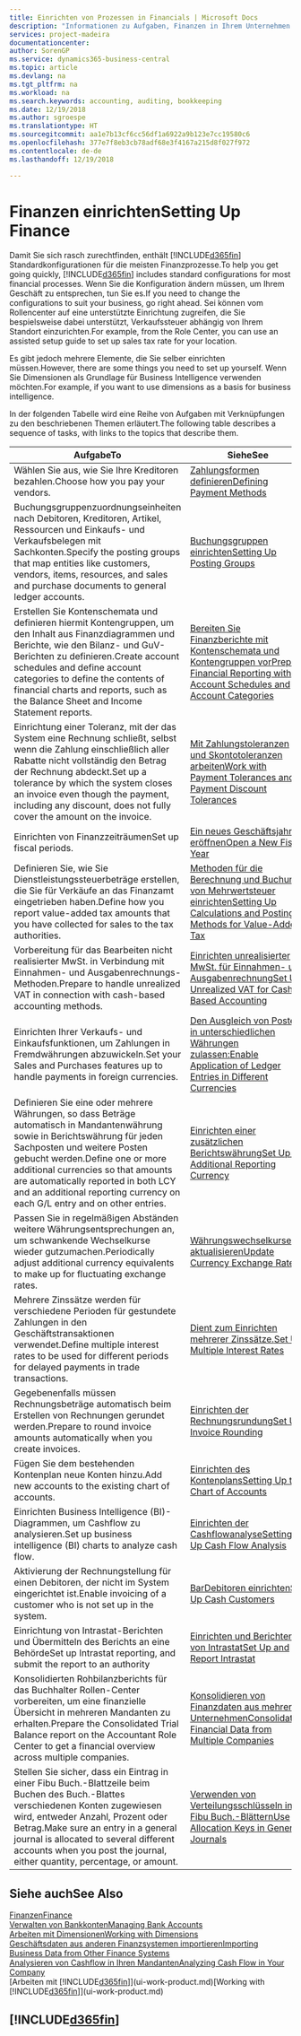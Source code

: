 ```yaml
---
title: Einrichten von Prozessen in Financials | Microsoft Docs
description: "Informationen zu Aufgaben, Finanzen in Ihrem Unternehmen einzurichten, um Ihrer Buchhaltung, oder Buchhaltungsanforderungen Prüfungen zu entsprechen."
services: project-madeira
documentationcenter: 
author: SorenGP
ms.service: dynamics365-business-central
ms.topic: article
ms.devlang: na
ms.tgt_pltfrm: na
ms.workload: na
ms.search.keywords: accounting, auditing, bookkeeping
ms.date: 12/19/2018
ms.author: sgroespe
ms.translationtype: HT
ms.sourcegitcommit: aa1e7b13cf6cc56df1a6922a9b123e7cc19580c6
ms.openlocfilehash: 377e7f8eb3cb78adf68e3f4167a215d8f027f972
ms.contentlocale: de-de
ms.lasthandoff: 12/19/2018

---
```

# <a name="setting-up-finance"></a><span data-ttu-id="9ea70-103">Finanzen einrichten</span><span class="sxs-lookup"><span data-stu-id="9ea70-103">Setting Up Finance</span></span>
<span data-ttu-id="9ea70-104">Damit Sie sich rasch zurechtfinden, enthält [!INCLUDE[d365fin](includes/d365fin_md.md)] Standardkonfigurationen für die meisten Finanzprozesse.</span><span class="sxs-lookup"><span data-stu-id="9ea70-104">To help you get going quickly, [!INCLUDE[d365fin](includes/d365fin_md.md)] includes standard configurations for most financial processes.</span></span> <span data-ttu-id="9ea70-105">Wenn Sie die Konfiguration ändern müssen, um Ihrem Geschäft zu entsprechen, tun Sie es.</span><span class="sxs-lookup"><span data-stu-id="9ea70-105">If you need to change the configurations to suit your business, go right ahead.</span></span> <span data-ttu-id="9ea70-106">Sei können vom Rollencenter auf eine unterstützte Einrichtung zugreifen, die Sie bespielsweise dabei unterstützt, Verkaufssteuer abhängig von Ihrem Standort einzurichten.</span><span class="sxs-lookup"><span data-stu-id="9ea70-106">For example, from the Role Center, you can use an assisted setup guide to set up sales tax rate for your location.</span></span>  

<span data-ttu-id="9ea70-107">Es gibt jedoch mehrere Elemente, die Sie selber einrichten müssen.</span><span class="sxs-lookup"><span data-stu-id="9ea70-107">However, there are some things you need to set up yourself.</span></span> <span data-ttu-id="9ea70-108">Wenn Sie Dimensionen als Grundlage für Business Intelligence verwenden möchten.</span><span class="sxs-lookup"><span data-stu-id="9ea70-108">For example, if you want to use dimensions as a basis for business intelligence.</span></span>  

<span data-ttu-id="9ea70-109">In der folgenden Tabelle wird eine Reihe von Aufgaben mit Verknüpfungen zu den beschriebenen Themen erläutert.</span><span class="sxs-lookup"><span data-stu-id="9ea70-109">The following table describes a sequence of tasks, with links to the topics that describe them.</span></span>

| <span data-ttu-id="9ea70-110">Aufgabe</span><span class="sxs-lookup"><span data-stu-id="9ea70-110">To</span></span> | <span data-ttu-id="9ea70-111">Siehe</span><span class="sxs-lookup"><span data-stu-id="9ea70-111">See</span></span> |
| --- | --- |
| <span data-ttu-id="9ea70-112">Wählen Sie aus, wie Sie Ihre Kreditoren bezahlen.</span><span class="sxs-lookup"><span data-stu-id="9ea70-112">Choose how you pay your vendors.</span></span> |[<span data-ttu-id="9ea70-113">Zahlungsformen definieren</span><span class="sxs-lookup"><span data-stu-id="9ea70-113">Defining Payment Methods</span></span>](finance-payment-methods.md) |
| <span data-ttu-id="9ea70-114">Buchungsgruppenzuordnungseinheiten nach Debitoren, Kreditoren, Artikel, Ressourcen und Einkaufs- und Verkaufsbelegen mit Sachkonten.</span><span class="sxs-lookup"><span data-stu-id="9ea70-114">Specify the posting groups that map entities like customers, vendors, items, resources, and sales and purchase documents to general ledger accounts.</span></span> |[<span data-ttu-id="9ea70-115">Buchungsgruppen einrichten</span><span class="sxs-lookup"><span data-stu-id="9ea70-115">Setting Up Posting Groups</span></span>](finance-posting-groups.md)|
|<span data-ttu-id="9ea70-116">Erstellen Sie Kontenschemata und definieren hiermit Kontengruppen, um den Inhalt aus Finanzdiagrammen und Berichte, wie den Bilanz- und GuV-Berichten zu definieren.</span><span class="sxs-lookup"><span data-stu-id="9ea70-116">Create account schedules and define account categories to define the contents of financial charts and reports, such as the Balance Sheet and Income Statement reports.</span></span>|[<span data-ttu-id="9ea70-117">Bereiten Sie Finanzberichte mit Kontenschemata und Kontengruppen vor</span><span class="sxs-lookup"><span data-stu-id="9ea70-117">Prepare Financial Reporting with Account Schedules and Account Categories</span></span>](bi-how-work-account-schedule.md)|
|<span data-ttu-id="9ea70-118">Einrichtung einer Toleranz, mit der das System eine Rechnung schließt, selbst wenn die Zahlung einschließlich aller Rabatte nicht vollständig den Betrag der Rechnung abdeckt.</span><span class="sxs-lookup"><span data-stu-id="9ea70-118">Set up a tolerance by which the system closes an invoice even though the payment, including any discount, does not fully cover the amount on the invoice.</span></span>|[<span data-ttu-id="9ea70-119">Mit Zahlungstoleranzen und Skontotoleranzen arbeiten</span><span class="sxs-lookup"><span data-stu-id="9ea70-119">Work with Payment Tolerances and Payment Discount Tolerances</span></span>](finance-payment-tolerance-and-payment-discount-tolerance.md)|
| <span data-ttu-id="9ea70-120">Einrichten von Finanzzeiträumen</span><span class="sxs-lookup"><span data-stu-id="9ea70-120">Set up fiscal periods.</span></span> |[<span data-ttu-id="9ea70-121">Ein neues Geschäftsjahres eröffnen</span><span class="sxs-lookup"><span data-stu-id="9ea70-121">Open a New Fiscal Year</span></span>](finance-how-open-new-fiscal-year.md) |
| <span data-ttu-id="9ea70-122">Definieren Sie, wie Sie Dienstleistungssteuerbeträge erstellen, die Sie für Verkäufe an das Finanzamt eingetrieben haben.</span><span class="sxs-lookup"><span data-stu-id="9ea70-122">Define how you report value-added tax amounts that you have collected for sales to the tax authorities.</span></span> |[<span data-ttu-id="9ea70-123">Methoden für die Berechnung und Buchung von Mehrwertsteuer einrichten</span><span class="sxs-lookup"><span data-stu-id="9ea70-123">Setting Up Calculations and Posting Methods for Value-Added Tax</span></span>](finance-setup-vat.md)|
|<span data-ttu-id="9ea70-124">Vorbereitung für das Bearbeiten nicht realisierter MwSt. in Verbindung mit Einnahmen- und Ausgabenrechnungs-Methoden.</span><span class="sxs-lookup"><span data-stu-id="9ea70-124">Prepare to handle unrealized VAT in connection with cash-based accounting methods.</span></span>|[<span data-ttu-id="9ea70-125">Einrichten unrealisierter MwSt. für Einnahmen- und Ausgabenrechnung</span><span class="sxs-lookup"><span data-stu-id="9ea70-125">Set Up Unrealized VAT for Cash-Based Accounting</span></span>](finance-setup-unrealized-vat.md)|
| <span data-ttu-id="9ea70-126">Einrichten Ihrer Verkaufs- und Einkaufsfunktionen, um Zahlungen in Fremdwährungen abzuwickeln.</span><span class="sxs-lookup"><span data-stu-id="9ea70-126">Set your Sales and Purchases features up to handle payments in foreign currencies.</span></span>|[<span data-ttu-id="9ea70-127">Den Ausgleich von Posten in unterschiedlichen Währungen zulassen:</span><span class="sxs-lookup"><span data-stu-id="9ea70-127">Enable Application of Ledger Entries in Different Currencies</span></span>](finance-how-enable-application-ledger-entries-different-currencies.md)
|<span data-ttu-id="9ea70-128">Definieren Sie eine oder mehrere Währungen, so dass Beträge automatisch in Mandantenwährung sowie in Berichtswährung für jeden Sachposten und weitere Posten gebucht werden.</span><span class="sxs-lookup"><span data-stu-id="9ea70-128">Define one or more additional currencies so that amounts are automatically reported in both LCY and an additional reporting currency on each G/L entry and on other entries.</span></span>|[<span data-ttu-id="9ea70-129">Einrichten einer zusätzlichen Berichtswährung</span><span class="sxs-lookup"><span data-stu-id="9ea70-129">Set Up an Additional Reporting Currency</span></span>](finance-how-setup-additional-currencies.md)|
|<span data-ttu-id="9ea70-130">Passen Sie in regelmäßigen Abständen weitere Währungsentsprechungen an, um schwankende Wechselkurse wieder gutzumachen.</span><span class="sxs-lookup"><span data-stu-id="9ea70-130">Periodically adjust additional currency equivalents to make up for fluctuating exchange rates.</span></span>|[<span data-ttu-id="9ea70-131">Währungswechselkurse aktualisieren</span><span class="sxs-lookup"><span data-stu-id="9ea70-131">Update Currency Exchange Rates</span></span>](finance-how-update-currencies.md)|
|<span data-ttu-id="9ea70-132">Mehrere Zinssätze werden für verschiedene Perioden für gestundete Zahlungen in den Geschäftstransaktionen verwendet.</span><span class="sxs-lookup"><span data-stu-id="9ea70-132">Define multiple interest rates to be used for different periods for delayed payments in trade transactions.</span></span>|[<span data-ttu-id="9ea70-133">Dient zum Einrichten mehrerer Zinssätze.</span><span class="sxs-lookup"><span data-stu-id="9ea70-133">Set Up Multiple Interest Rates</span></span>](finance-how-to-set-up-multiple-interest-rates.md)|
|<span data-ttu-id="9ea70-134">Gegebenenfalls müssen Rechnungsbeträge automatisch beim Erstellen von Rechnungen gerundet werden.</span><span class="sxs-lookup"><span data-stu-id="9ea70-134">Prepare to round invoice amounts automatically when you create invoices.</span></span>|[<span data-ttu-id="9ea70-135">Einrichten der Rechnungsrundung</span><span class="sxs-lookup"><span data-stu-id="9ea70-135">Set Up Invoice Rounding</span></span>](finance-set-up-invoice-rounding.md)|
| <span data-ttu-id="9ea70-136">Fügen Sie dem bestehenden Kontenplan neue Konten hinzu.</span><span class="sxs-lookup"><span data-stu-id="9ea70-136">Add new accounts to the existing chart of accounts.</span></span> |[<span data-ttu-id="9ea70-137">Einrichten des Kontenplans</span><span class="sxs-lookup"><span data-stu-id="9ea70-137">Setting Up the Chart of Accounts</span></span>](finance-setup-chart-accounts.md) |
| <span data-ttu-id="9ea70-138">Einrichten Business Intelligence (BI)- Diagrammen, um Cashflow zu analysieren.</span><span class="sxs-lookup"><span data-stu-id="9ea70-138">Set up business intelligence (BI) charts to analyze cash flow.</span></span> |[<span data-ttu-id="9ea70-139">Einrichten der Cashflowanalyse</span><span class="sxs-lookup"><span data-stu-id="9ea70-139">Setting Up Cash Flow Analysis</span></span>](finance-setup-cash-flow-analyses.md) |
|<span data-ttu-id="9ea70-140">Aktivierung der Rechnungstellung für einen Debitoren, der nicht im System eingerichtet ist.</span><span class="sxs-lookup"><span data-stu-id="9ea70-140">Enable invoicing of a customer who is not set up in the system.</span></span>|[<span data-ttu-id="9ea70-141">BarDebitoren einrichten</span><span class="sxs-lookup"><span data-stu-id="9ea70-141">Set Up Cash Customers</span></span>](finance-how-to-set-up-cash-customers.md)|
| <span data-ttu-id="9ea70-142">Einrichtung von Intrastat-Berichten und Übermitteln des Berichts an eine Behörde</span><span class="sxs-lookup"><span data-stu-id="9ea70-142">Set up Intrastat reporting, and submit the report to an authority</span></span> | [<span data-ttu-id="9ea70-143">Einrichten und Berichten von Intrastat</span><span class="sxs-lookup"><span data-stu-id="9ea70-143">Set Up and Report Intrastat</span></span>](finance-how-setup-report-intrastat.md)|
|<span data-ttu-id="9ea70-144">Konsolidierten Rohbilanzberichts für das Buchhalter Rollen-Center vorbereiten, um eine finanzielle Übersicht in mehreren Mandanten zu erhalten.</span><span class="sxs-lookup"><span data-stu-id="9ea70-144">Prepare the Consolidated Trial Balance report on the Accountant Role Center to get a financial overview across multiple companies.</span></span>|[<span data-ttu-id="9ea70-145">Konsolidieren von Finanzdaten aus mehreren Unternehmen</span><span class="sxs-lookup"><span data-stu-id="9ea70-145">Consolidating Financial Data from Multiple Companies</span></span>](finance-consolidated-company-reporting.md)|
|<span data-ttu-id="9ea70-146">Stellen Sie sicher, dass ein Eintrag in einer Fibu Buch.-Blattzeile beim Buchen des Buch.-Blattes verschiedenen Konten zugewiesen wird, entweder Anzahl, Prozent oder Betrag.</span><span class="sxs-lookup"><span data-stu-id="9ea70-146">Make sure an entry in a general journal is allocated to several different accounts when you post the journal, either quantity, percentage, or amount.</span></span>|[<span data-ttu-id="9ea70-147">Verwenden von Verteilungsschlüsseln in Fibu Buch.-Blättern</span><span class="sxs-lookup"><span data-stu-id="9ea70-147">Use Allocation Keys in General Journals</span></span>](ui-how-use-allocation-keys-general-journals.md)|

## <a name="see-also"></a><span data-ttu-id="9ea70-148">Siehe auch</span><span class="sxs-lookup"><span data-stu-id="9ea70-148">See Also</span></span>
[<span data-ttu-id="9ea70-149">Finanzen</span><span class="sxs-lookup"><span data-stu-id="9ea70-149">Finance</span></span>](finance.md)  
[<span data-ttu-id="9ea70-150">Verwalten von Bankkonten</span><span class="sxs-lookup"><span data-stu-id="9ea70-150">Managing Bank Accounts</span></span>](bank-manage-bank-accounts.md)  
[<span data-ttu-id="9ea70-151">Arbeiten mit Dimensionen</span><span class="sxs-lookup"><span data-stu-id="9ea70-151">Working with Dimensions</span></span>](finance-dimensions.md)  
[<span data-ttu-id="9ea70-152">Geschäftsdaten aus anderen Finanzsystemen importieren</span><span class="sxs-lookup"><span data-stu-id="9ea70-152">Importing Business Data from Other Finance Systems</span></span>](across-import-data-configuration-packages.md)  
[<span data-ttu-id="9ea70-153">Analysieren von Cashflow in Ihren Mandanten</span><span class="sxs-lookup"><span data-stu-id="9ea70-153">Analyzing Cash Flow in Your Company</span></span>](finance-analyze-cash-flow.md)  
<span data-ttu-id="9ea70-154">[Arbeiten mit [!INCLUDE[d365fin](includes/d365fin_md.md)]](ui-work-product.md)</span><span class="sxs-lookup"><span data-stu-id="9ea70-154">[Working with [!INCLUDE[d365fin](includes/d365fin_md.md)]](ui-work-product.md)</span></span>  

## [!INCLUDE[d365fin](includes/free_trial_md.md)]  

